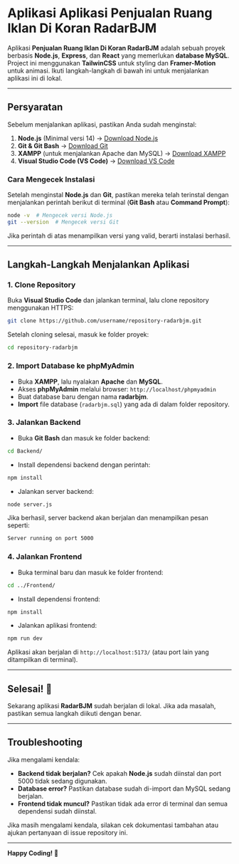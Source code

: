 # Aplikasi Aplikasi Penjualan Ruang Iklan Di Koran RadarBJM

Aplikasi **Penjualan Ruang Iklan Di Koran RadarBJM** adalah sebuah proyek berbasis **Node.js**, **Express**, dan **React** yang memerlukan **database MySQL**. Project ini menggunakan **TailwinCSS** untuk styling dan **Framer-Motion** untuk animasi. Ikuti langkah-langkah di bawah ini untuk menjalankan aplikasi ini di lokal.

---

## **Persyaratan**
Sebelum menjalankan aplikasi, pastikan Anda sudah menginstal:
1. **Node.js** (Minimal versi 14) → [Download Node.js](https://nodejs.org/)
2. **Git & Git Bash** → [Download Git](https://git-scm.com/)
3. **XAMPP** (untuk menjalankan Apache dan MySQL) → [Download XAMPP](https://www.apachefriends.org/)
4. **Visual Studio Code (VS Code)** → [Download VS Code](https://code.visualstudio.com/)

### **Cara Mengecek Instalasi**
Setelah menginstal **Node.js** dan **Git**, pastikan mereka telah terinstal dengan menjalankan perintah berikut di terminal (**Git Bash** atau **Command Prompt**):

```sh
node -v  # Mengecek versi Node.js
git --version  # Mengecek versi Git
```

Jika perintah di atas menampilkan versi yang valid, berarti instalasi berhasil.

---

## **Langkah-Langkah Menjalankan Aplikasi**

### **1. Clone Repository**
Buka **Visual Studio Code** dan jalankan terminal, lalu clone repository menggunakan HTTPS:

```sh
git clone https://github.com/username/repository-radarbjm.git
```

Setelah cloning selesai, masuk ke folder proyek:

```sh
cd repository-radarbjm
```

### **2. Import Database ke phpMyAdmin**
- Buka **XAMPP**, lalu nyalakan **Apache** dan **MySQL**.
- Akses **phpMyAdmin** melalui browser: `http://localhost/phpmyadmin`
- Buat database baru dengan nama **radarbjm**.
- **Import** file database (`radarbjm.sql`) yang ada di dalam folder repository.

### **3. Jalankan Backend**
- Buka **Git Bash** dan masuk ke folder backend:

```sh
cd Backend/
```

- Install dependensi backend dengan perintah:

```sh
npm install
```

- Jalankan server backend:

```sh
node server.js
```

Jika berhasil, server backend akan berjalan dan menampilkan pesan seperti:

```sh
Server running on port 5000
```

### **4. Jalankan Frontend**
- Buka terminal baru dan masuk ke folder frontend:

```sh
cd ../Frontend/
```

- Install dependensi frontend:

```sh
npm install
```

- Jalankan aplikasi frontend:

```sh
npm run dev
```

Aplikasi akan berjalan di `http://localhost:5173/` (atau port lain yang ditampilkan di terminal).

---

## **Selesai!** 🎉
Sekarang aplikasi **RadarBJM** sudah berjalan di lokal. Jika ada masalah, pastikan semua langkah diikuti dengan benar.

---

## **Troubleshooting**
Jika mengalami kendala:
- **Backend tidak berjalan?** Cek apakah **Node.js** sudah diinstal dan port 5000 tidak sedang digunakan.
- **Database error?** Pastikan database sudah di-import dan MySQL sedang berjalan.
- **Frontend tidak muncul?** Pastikan tidak ada error di terminal dan semua dependensi sudah diinstal.

Jika masih mengalami kendala, silakan cek dokumentasi tambahan atau ajukan pertanyaan di issue repository ini.

---

**Happy Coding! 🚀**

